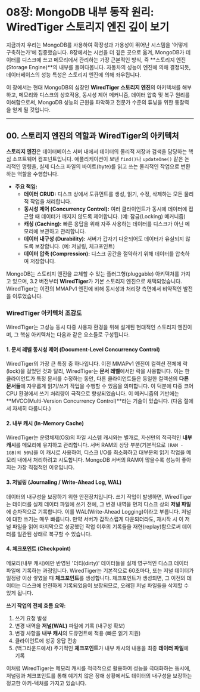 # 08장: MongoDB 내부 동작 원리: WiredTiger 스토리지 엔진 깊이 보기

지금까지 우리는 MongoDB를 사용하여 확장성과 가용성이 뛰어난 시스템을 '어떻게 구축하는가'에 집중했습니다. 8장에서는 시선을 더 깊은 곳으로 옮겨, MongoDB가 데이터를 디스크에 쓰고 메모리에서 관리하는 가장 근본적인 방식, 즉 **스토리지 엔진(Storage Engine)**의 내부를 들여다봅니다. 자동차의 성능이 엔진에 의해 결정되듯, 데이터베이스의 성능 특성은 스토리지 엔진에 의해 좌우됩니다.

이 장에서는 현대 MongoDB의 심장인 **WiredTiger 스토리지 엔진**의 아키텍처를 해부하고, 메모리와 디스크의 상호작용, 동시성 제어 메커니즘, 데이터 압축 및 복구 원리를 이해함으로써, MongoDB 성능의 근원을 파악하고 전문가 수준의 튜닝을 위한 통찰력을 얻게 될 것입니다.

---

## 00. 스토리지 엔진의 역할과 WiredTiger의 아키텍처

**스토리지 엔진**은 데이터베이스 서버 내에서 데이터의 물리적 저장과 검색을 담당하는 핵심 소프트웨어 컴포넌트입니다. 애플리케이션이 보낸 `find()`나 `updateOne()` 같은 논리적인 명령을, 실제 디스크 파일의 바이트(byte)를 읽고 쓰는 물리적인 작업으로 변환하는 역할을 수행합니다.

* **주요 책임:**
    * **데이터 CRUD:** 디스크 상에서 도큐먼트를 생성, 읽기, 수정, 삭제하는 모든 물리적 작업을 처리합니다.
    * **동시성 제어 (Concurrency Control):** 여러 클라이언트가 동시에 데이터에 접근할 때 데이터가 깨지지 않도록 제어합니다. (예: 잠금(Locking) 메커니즘)
    * **캐싱 (Caching):** 빠른 응답을 위해 자주 사용하는 데이터를 디스크가 아닌 메모리에 보관하고 관리합니다.
    * **데이터 내구성 (Durability):** 서버가 갑자기 다운되어도 데이터가 유실되지 않도록 보장합니다. (예: 저널링, 체크포인트)
    * **데이터 압축 (Compression):** 디스크 공간을 절약하기 위해 데이터를 압축하여 저장합니다.

MongoDB는 스토리지 엔진을 교체할 수 있는 플러그형(pluggable) 아키텍처를 가지고 있으며, 3.2 버전부터 **WiredTiger**가 기본 스토리지 엔진으로 채택되었습니다. WiredTiger는 이전의 MMAPv1 엔진에 비해 동시성과 처리량 측면에서 비약적인 발전을 이루었습니다.

### WiredTiger 아키텍처 조감도

WiredTiger는 고성능 동시 다중 사용자 환경을 위해 설계된 현대적인 스토리지 엔진이며, 그 핵심 아키텍처는 다음과 같은 요소들로 구성됩니다.



#### 1. 문서 레벨 동시성 제어 (Document-Level Concurrency Control)
WiredTiger의 가장 큰 특징 중 하나입니다. 이전 MMAPv1 엔진이 컬렉션 전체에 락(lock)을 걸었던 것과 달리, WiredTiger는 **문서 레벨**에서만 락을 사용합니다. 이는 한 클라이언트가 특정 문서를 수정하는 동안, 다른 클라이언트들은 동일한 컬렉션의 **다른 문서들**에 자유롭게 읽기/쓰기 작업을 수행할 수 있음을 의미합니다. 이 덕분에 다중 코어 CPU 환경에서 쓰기 처리량이 극적으로 향상되었습니다. 이 메커니즘의 기반에는 **MVCC(Multi-Version Concurrency Control)**라는 기술이 있습니다. (다음 절에서 자세히 다룹니다.)

#### 2. 내부 캐시 (In-Memory Cache)
WiredTiger는 운영체제(OS)의 파일 시스템 캐시와는 별개로, 자신만의 적극적인 **내부 캐시**를 메모리에 유지하고 관리합니다. 서버 RAM의 상당 부분(기본적으로 `(RAM - 1GB)의 50%`)을 이 캐시로 사용하여, 디스크 I/O를 최소화하고 대부분의 읽기 작업을 메모리 내에서 처리하려고 시도합니다. MongoDB 서버의 RAM이 많을수록 성능이 좋아지는 가장 직접적인 이유입니다.

#### 3. 저널링 (Journaling / Write-Ahead Log, WAL)
데이터의 내구성을 보장하기 위한 안전장치입니다. 쓰기 작업이 발생하면, WiredTiger는 데이터를 실제 데이터 파일에 쓰기 전에, 그 변경 내역을 먼저 디스크 상의 **저널 파일**에 순차적으로 기록합니다. 이를 WAL(Write-Ahead Logging)이라고 부릅니다. 저널에 대한 쓰기는 매우 빠릅니다.
만약 서버가 갑작스럽게 다운되더라도, 재시작 시 이 저널 파일을 읽어 마지막으로 성공했던 작업 이후의 기록들을 재현(replay)함으로써 데이터를 일관된 상태로 복구할 수 있습니다.

#### 4. 체크포인트 (Checkpoint)
메모리(내부 캐시)에만 반영된 '더티(dirty)' 데이터들을 실제 영구적인 디스크 데이터 파일에 기록하는 과정입니다. WiredTiger는 기본적으로 60초마다, 또는 저널 데이터가 일정량 이상 쌓였을 때 **체크포인트**를 생성합니다. 체크포인트가 생성되면, 그 이전의 데이터는 디스크에 안전하게 기록되었음이 보장되므로, 오래된 저널 파일들을 삭제할 수 있게 됩니다.

**쓰기 작업의 전체 흐름 요약:**
1.  쓰기 요청 발생
2.  변경 내역을 **저널(WAL)** 파일에 기록 (내구성 확보)
3.  변경 사항을 **내부 캐시**의 도큐먼트에 적용 (빠른 읽기 지원)
4.  클라이언트에 성공 응답 전송
5.  (백그라운드에서) 주기적인 **체크포인트**가 내부 캐시의 내용을 최종 **데이터 파일**에 기록

이처럼 WiredTiger는 메모리 캐시를 적극적으로 활용하여 성능을 극대화하는 동시에, 저널링과 체크포인트를 통해 예기치 않은 장애 상황에서도 데이터의 내구성을 보장하는 정교한 아키-텍처를 가지고 있습니다.
